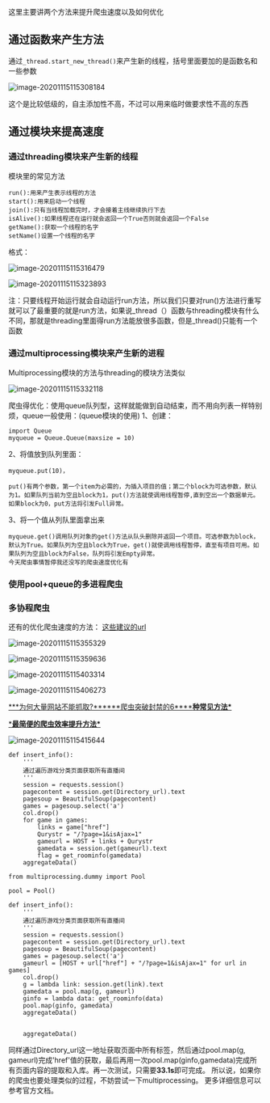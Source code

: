 这里主要讲两个方法来提升爬虫速度以及如何优化
## 通过函数来产生方法
通过`_thread.start_new_thread()`来产生新的线程，括号里面要加的是函数名和一些参数

![image-20201115115308184](img/image-20201115115308184.png)

这个是比较低级的，自主添加性不高，不过可以用来临时做要求性不高的东西
## 通过模块来提高速度

### 通过threading模块来产生新的线程

模块里的常见方法
```
run():用来产生表示线程的方法
start():用来启动一个线程
join():只有当线程加载完时，才会接着主线继续执行下去
isAlive():如果线程还在运行就会返回一个True否则就会返回一个False
getName():获取一个线程的名字
setName()设置一个线程的名字
```
格式：

![image-20201115115316479](img/image-20201115115316479.png)

![image-20201115115323893](img/image-20201115115323893.png)




注：只要线程开始运行就会自动运行run方法，所以我们只要对run()方法进行重写就可以了最重要的就是run方法，如果说_thread（）函数与threading模块有什么不同，那就是threading里面得run方法能放很多函数，但是_thread()只能有一个函数
### 通过multiprocessing模块来产生新的进程

Multiprocessing模块的方法与threading的模块方法类似

![image-20201115115332118](img/image-20201115115332118.png)



爬虫得优化：使用queue队列型，这样就能做到自动结束，而不用向列表一样特别烦，queue一般使用：(queue模块的使用)
1、创建：
```
import Queue
myqueue = Queue.Queue(maxsize = 10)
```
2、将值放到队列里面：
```
myqueue.put(10)，

put()有两个参数，第一个item为必需的，为插入项目的值；第二个block为可选参数，默认为1。如果队列当前为空且block为1，put()方法就使调用线程暂停,直到空出一个数据单元。如果block为0，put方法将引发Full异常。
```
3、将一个值从列队里面拿出来
```
myqueue.get()调用队列对象的get()方法从队头删除并返回一个项目。可选参数为block，默认为True。如果队列为空且block为True，get()就使调用线程暂停，直至有项目可用。如果队列为空且block为False，队列将引发Empty异常。
今天爬虫事情暂停我还没写的爬虫速度优化有
```
### 使用pool+queue的多进程爬虫
### 多协程爬虫
还有的优化爬虫速度的方法：
[这些建议的url](https://www.zhihu.com/question/20145091)

![image-20201115115355329](img/image-20201115115355329.png)

![image-20201115115359636](img/image-20201115115359636.png)

![image-20201115115403314](img/image-20201115115403314.png)

![image-20201115115406273](img/image-20201115115406273.png)

[***为何大量网站不能抓取?\******爬虫突破封禁的6\******种常见方法\***](http://blog.csdn.net/kangqianglong/article/details/62430111)

[***最简便的爬虫效率提升方法\***](https://www.jianshu.com/p/789ed0b0ecae)

![image-20201115115415644](img/image-20201115115415644.png)





```
def insert_info():
    '''
    通过遍历游戏分类页面获取所有直播间
    '''
    session = requests.session()
    pagecontent = session.get(Directory_url).text
    pagesoup = BeautifulSoup(pagecontent)
    games = pagesoup.select('a')
    col.drop()
    for game in games:
        links = game["href"]
        Qurystr = "/?page=1&isAjax=1"
        gameurl = HOST + links + Qurystr
        gamedata = session.get(gameurl).text
        flag = get_roominfo(gamedata)
    aggregateData()

from multiprocessing.dummy import Pool

pool = Pool()

def insert_info():
    '''
    通过遍历游戏分类页面获取所有直播间
    '''
    session = requests.session()
    pagecontent = session.get(Directory_url).text
    pagesoup = BeautifulSoup(pagecontent)
    games = pagesoup.select('a')
    gameurl = [HOST + url["href"] + "/?page=1&isAjax=1" for url in games]
    col.drop()
    g = lambda link: session.get(link).text
    gamedata = pool.map(g, gameurl)
    ginfo = lambda data: get_roominfo(data)
    pool.map(ginfo, gamedata)
    aggregateData()


    aggregateData() 
```
同样通过Directory_url这一地址获取页面中所有标签<a></a>，然后通过pool.map(g, gameurl)完成'href'值的获取，最后再用一次pool.map(ginfo,gamedata)完成所有页面内容的提取和入库。再一次测试，只需要<strong>33.1s</strong>即可完成。
所以说，如果你的爬虫也要处理类似的过程，不妨尝试一下multiprocessing。
更多详细信息可以参考官方文档。





